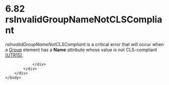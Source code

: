 <html dir="LTR" xmlns:mshelp="http://msdn.microsoft.com/mshelp" xmlns:ddue="http://ddue.schemas.microsoft.com/authoring/2003/5" xmlns:xlink="http://www.w3.org/1999/xlink" xmlns:tool="http://www.microsoft.com/tooltip">
    <head>
        <meta http-equiv="Content-Type" content="text/html; CHARSET=utf-8"></meta>
        <meta name="save" content="history"></meta>
        <title>6.82 rsInvalidGroupNameNotCLSCompliant</title>
        <xml>
            <mshelp:toctitle title="6.82 rsInvalidGroupNameNotCLSCompliant"></mshelp:toctitle>
            <mshelp:rltitle title="[MS-RDL]: rsInvalidGroupNameNotCLSCompliant"></mshelp:rltitle>
            <mshelp:keyword index="A" term="37a4a25e-0015-49af-bb3c-a25e66465b0a"></mshelp:keyword>
            <mshelp:attr name="DCSext.ContentType" value="open specification"></mshelp:attr>
            <mshelp:attr name="AssetID" value="37a4a25e-0015-49af-bb3c-a25e66465b0a"></mshelp:attr>
            <mshelp:attr name="TopicType" value="kbRef"></mshelp:attr>
            <mshelp:attr name="DCSext.Title" value="[MS-RDL]: rsInvalidGroupNameNotCLSCompliant" />
        </xml>
    </head>
    <body>
        <div id="header">
            <h1 class="heading">6.82 rsInvalidGroupNameNotCLSCompliant</h1>
        </div>
        <div id="mainSection">
            <div id="mainBody">
                <div id="allHistory" class="saveHistory"></div>
                <div id="sectionSection0" class="section" name="collapseableSection">
                    

<p><i>rsInvalidGroupNameNotCLSCompliant</i> is a critical error
that will occur when a <a href="dbfff811-1be7-4e8b-a5d2-6cc522317fbe.htm">Group</a>
element has a <b>Name</b> attribute whose value is not CLS-compliant <a href="https://go.microsoft.com/fwlink/?LinkId=147989">[UTR15]</a>.</p>


                </div>
            </div>
        </div>
    </body>
</html>